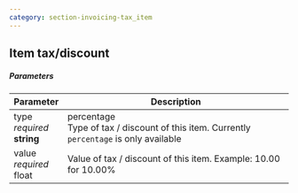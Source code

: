 ```yaml
---
category: section-invoicing-tax_item
---
```


## Item tax/discount

##### Parameters

| Parameter | Description |
|---|---|
|type<br> *required*<br> **string**| percentage<br> Type of tax / discount of this item. Currently ```percentage``` is only available |
|value<br> *required*<br> float| Value of tax / discount of this item. Example: 10.00 for 10.00% |
